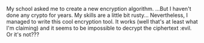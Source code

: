 My school asked me to create a new encryption algorithm. ...But I haven't done any crypto for years. My skills are a little bit rusty... Nevertheless, I managed to write this cool encryption tool. It works (well that's at least what I'm claiming) and it seems to be impossible to decrypt the ciphertext :evil. Or it's not???
